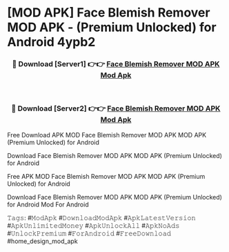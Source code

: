# [MOD APK] Face Blemish Remover MOD APK - (Premium Unlocked) for Android 4ypb2



<div align="center">
<h3>🔴 Download [Server1] 👉👉 <a href="https://momento.my/?title=Face_Blemish_Remover_MOD_APK">Face Blemish Remover MOD APK Mod Apk</a></h3><br>

<h3>🔴 Download [Server2] 👉👉 <a href="https://momento.my/?title=Face_Blemish_Remover_MOD_APK">Face Blemish Remover MOD APK Mod Apk</a></h3>
</div>



Free Download APK MOD Face Blemish Remover MOD APK MOD APK (Premium Unlocked) for Android

Download Face Blemish Remover MOD APK MOD APK (Premium Unlocked) for Android

Free APK MOD Face Blemish Remover MOD APK MOD APK (Premium Unlocked) for Android

Download Face Blemish Remover MOD APK MOD APK (Premium Unlocked) for Android Mod For Android

𝚃𝚊𝚐𝚜: #𝙼𝚘𝚍𝙰𝚙𝚔 #𝙳𝚘𝚠𝚗𝚕𝚘𝚊𝚍𝙼𝚘𝚍𝙰𝚙𝚔 #𝙰𝚙𝚔𝙻𝚊𝚝𝚎𝚜𝚝𝚅𝚎𝚛𝚜𝚒𝚘𝚗 #𝙰𝚙𝚔𝚄𝚗𝚕𝚒𝚖𝚒𝚝𝚎𝚍𝙼𝚘𝚗𝚎𝚢 #𝙰𝚙𝚔𝚄𝚗𝚕𝚘𝚌𝚔𝙰𝚕𝚕 #𝙰𝚙𝚔𝙽𝚘𝙰𝚍𝚜 #𝚄𝚗𝚕𝚘𝚌𝚔𝙿𝚛𝚎𝚖𝚒𝚞𝚖 #𝙵𝚘𝚛𝙰𝚗𝚍𝚛𝚘𝚒𝚍 #𝙵𝚛𝚎𝚎𝙳𝚘𝚠𝚗𝚕𝚘𝚊𝚍 #home_design_mod_apk
